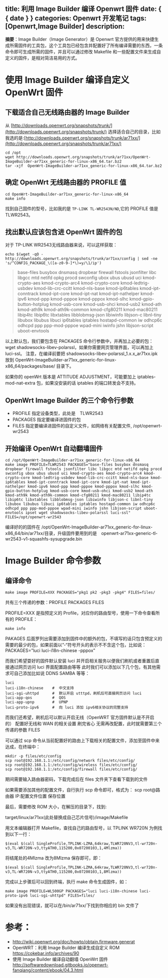 title: 利用 Image Builder 编译 Openwrt 固件
date: { { date } }
categories: Openwrt 开发笔记
tags: [Openwrt,Image Builder]
description:
---
**摘要**：Image Builder（Image Generator）是 Openwrt 官方提供的用来快捷生成所需固件的工具包，这个工具包已经包含并配置好了所有编译需要的东西，一条命令即可生成所需的固件，并且可以通过修改 Makefile 和一些配置文件来生成自定义的固件，是相对简洁易用的方式。
<!--more-->
#  使用 Image Builder 编译自定义 OpenWrt 固件
## 下载适合自己无线路由器的 Image Builder
从 [http://downloads.openwrt.org/snapshots/trunk/](http://downloads.openwrt.org/snapshots/trunk/) 选择适合自己的目录，比如我选的是:[http://downloads.openwrt.org/snapshots/trunk/ar71xx/](http://downloads.openwrt.org/snapshots/trunk/ar71xx/)

	cd /opt
	wget http://downloads.openwrt.org/snapshots/trunk/ar71xx/OpenWrt-ImageBuilder-ar71xx_generic-for-linux-x86_64.tar.bz2
	tar -xjf  OpenWrt-ImageBuilder-ar71xx_generic-for-linux-x86_64.tar.bz2


## 确定 OpenWrt 无线路由器的 PROFILE 值
	cd OpenWrt-ImageBuilder-ar71xx_generic-for-linux-x86_64
	make info

找到自己固件的型号，比如我的是 `TP-LINK TL-WR2543N/ND`,它的 PROFILE 值是 TLWR2543。

## 找出默认应该包含进 OpenWrt 固件的包
对于 TP-LINK WR2543无线路由器来说，可以这样获取：

	echo $(wget -qO - http://downloads.openwrt.org/snapshots/trunk/ar71xx/config | sed -ne 's/^CONFIG_PACKAGE_\([a-z0-9-]*\)=y/\1/ip')

> base-files busybox dnsmasq dropbear firewall fstools jsonfilter libc libgcc mtd netifd opkg procd swconfig ubox ubus ubusd uci kmod-crypto-aes kmod-crypto-arc4 kmod-crypto-core kmod-ledtrig-usbdev kmod-lib-crc-ccitt kmod-nls-base kmod-ip6tables kmod-ipt-conntrack kmod-ipt-core kmod-ipt-nat kmod-ipt-nathelper kmod-ipv6 kmod-ppp kmod-pppoe kmod-pppox kmod-slhc kmod-gpio-button-hotplug kmod-usb-core kmod-usb-ohci kmod-usb2 kmod-ath kmod-ath9k kmod-ath9k-common kmod-cfg80211 kmod-mac80211 libip4tc libip6tc libxtables libblobmsg-json libiwinfo libjson-c libnl-tiny libubox libubus libuci ip6tables iptables hostapd-common iw odhcp6c odhcpd ppp ppp-mod-pppoe wpad-mini iwinfo jshn libjson-script uboot-envtools

以上默认包，我们要包含在 PACKAGES 命令行参数中，并再加上必要的包：wget shadowsocks-libev-polarssl，如果你需要网页管理界面，可以再加上 luci-ssl。 	注意，在编译前要把 shadowsocks-libev-polarssl_1.x.x_ar71xx.ipk 放到 OpenWrt-ImageBuilder-ar71xx_generic-for-linux-x86_64/packages/base/ 目录下。

如果你的 openWrt 版本是 ATTITUDE ADJUSTMENT，可能要加上 iptables-mod-nat-extra 包，如果没安装的话 iptables 的端口转发会不支持。


## OpenWrt Image Builder 的三个命令行参数
- PROFILE	指定设备类型，此处是　TLWR2543
- PACKAGES	指定要编译进固件的包
- FILES		指定要编译进固件的自定义文件，如网络有关配置文件, /opt/openwrt-wr2543

## 开始编译 OpenWrt 自动翻墙固件
	cd /opt/OpenWrt-ImageBuilder-ar71xx_generic-for-linux-x86_64
	make image PROFILE=TLWR2543 PACKAGES="base-files busybox dnsmasq dropbear firewall fstools jsonfilter libc libgcc mtd netifd opkg procd swconfig ubox ubus ubusd uci kmod-crypto-aes kmod-crypto-arc4 kmod-crypto-core kmod-ledtrig-usbdev kmod-lib-crc-ccitt kmod-nls-base kmod-ip6tables kmod-ipt-conntrack kmod-ipt-core kmod-ipt-nat kmod-ipt-nathelper kmod-ipv6 kmod-ppp kmod-pppoe kmod-pppox kmod-slhc kmod-gpio-button-hotplug kmod-usb-core kmod-usb-ohci kmod-usb2 kmod-ath kmod-ath9k kmod-ath9k-common kmod-cfg80211 kmod-mac80211 libip4tc libip6tc libxtables libblobmsg-json libiwinfo libjson-c libnl-tiny libubox libubus libuci ip6tables iptables hostapd-common iw odhcp6c odhcpd ppp ppp-mod-pppoe wpad-mini iwinfo jshn libjson-script uboot-envtools ipset wget shadowsocks-libev-polarssl luci-ssl" FILES=/opt/openwrt-wr2543

编译好的的固件在 /opt/OpenWrt-ImageBuilder-ar71xx_generic-for-linux-x86_64/bin/ar71xx/目录，升级固件要用到的是　openwrt-ar71xx-generic-tl-wr2543-v1-squashfs-sysupgrade.bin

# Image Builder 命令参数
## 编译命令
	make image PROFILE=XXX PACKAGES="pkg1 pk2 -pkg3 -pkg4" FILES=files/

共有三个传递的参数：PROFILE PACKAGES FILES

PROFILE=XXX 是指预定义的 Profile，对应你的路由型号，使用一下命令查看所有的 PROFILE：

	make info

PAKAGES 后面罗列出需要添加到固件中的额外的包，不填写的话只包含预定义的需要的最少的包，如果前面以”-“符号开头的表示不不含这个包，比如说：PACKAGES=”luci luci-i18n-chinese -pppox”

而我们希望耍好的固件默认安装 luci 并开启相关服务以便我们刷机或者重置后直接通过网页访问 luci 界面配置路由等等 此时我们可以添加以下几个包，有其他需求可自己添加比如说 DDNS SAMBA 等等：

	luci
	luci-i18n-chinese    #  中文支持
	luci-sgi-uhttpd      #  默认开启 utttpd，刷机后可直接网页访问 luci
	luci-app-qos         #  QOS
	luci-app-upnp        #  UPNP
	luci-proto-ipv6      #  向 luci 添加 ipv6相关协议的完整支持

而我们还希望，刷机后可以默认开启无线（OpenWRT 官方固件默认是不开启的） 配置好无线和 WAN 的相关设置 刷完省心 无需再改配置，此时就需要第三个传递的参数 FILES

可以通过 scp 命令从当前配置好的路由上下载相关的配置文件，添加至固件中来达成，在终端中：

	mkdir -p files/etc/config
	scp root@192.168.1.1:/etc/config/network files/etc/config/
	scp root@192.168.1.1:/etc/config/wireless files/etc/config/
	scp root@192.168.1.1:/etc/config/firewall files/etc/config/

期间需要输入路由器密码，下载完成后在 files 文件夹下查看下载到的文件

如果需要添加其他的配置文件，自行执行 scp 命令即可，格式为：
	scp root@路由器 IP:配置文件位置 保存位置

最后，需要修改 ROM 大小，在解压的目录下，找到:

target/linux/ar71xx(此处替换成自己芯片信号)/image/Makefile

用文本编辑器打开 Makefile，查找自己的路由型号，以 TPLINK WR720N 为例找到以下一行：

	$(eval $(call SingleProfile,TPLINK-LZMA,64kraw,TLWR720NV3,tl-wr720n-v3,TL-WR720N-v3,ttyATH0,115200,0x07200103,1,4Mlzma))

将结尾处的4Mlzma 改为8Mlzma 保存即可，即：

	$(eval $(call SingleProfile,TPLINK-LZMA,64kraw,TLWR720NV3,tl-wr720n-v3,TL-WR720N-v3,ttyATH0,115200,0x07200103,1,8Mlzma))

完成以上步骤后可以回到终端，执行 make 命令生成固件，如：

	make image PROFILE=WL500GP PACKAGES="luci luci-i18n-chinese luci-proto-ipv6 luci-sgi-uhttpd" FILES=files/

如果没有出现错误，就可以在/bin/ar71xx/下找到你相应的 bin 文件了

# 参考：
- http://wiki.openwrt.org/doc/howto/obtain.firmware.generat
- OpenWRT：利用 Image Builder 编译生成自定义 ROM
https://cokebar.info/archives/90
- 使用 Image Builder 编译自动翻墙 OpenWrt 固件
http://softwaredownload.gitbooks.io/openwrt-fanqiang/content/ebook/04.3.html